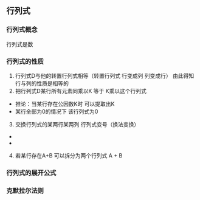 ## 行列式

### 行列式概念
行列式是数

### 行列式的性质
1. 行列式D与他的转置行列式相等（转置行列式 行变成列 列变成行） 由此得知 行与列的性质是相等的
2. 把行列式D某行所有元素同乘以K 等于 K乘以这个行列式
+ 推论：当某行存在公因数K时 可以提取出K
+ 某行全部为0的情况下 该行列式为0
3. 交换行列式的某两行某两列 行列式变号（换法变换）
+ 
+ 
4. 若某行存在A+B 可以拆分为两个行列式 A + B

### 行列式的展开公式


### 克默拉尔法则